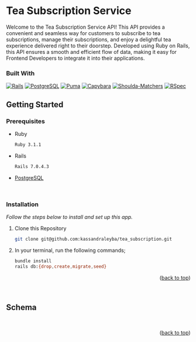 # Tea Subscription Service

Welcome to the Tea Subscription Service API! This API provides a convenient and seamless way for customers to subscribe to tea subscriptions, manage their subscriptions, and enjoy a delightful tea experience delivered right to their doorstep. Developed using Ruby on Rails, this API ensures a smooth and efficient flow of data, making it easy for Frontend Developers to integrate it into their applications.

### Built With

[![Rails](https://img.shields.io/badge/Built%20with-Rails-red)](https://rubyonrails.org/)
[![PostgreSQL](https://img.shields.io/badge/Database-PostgreSQL-blue)](https://www.postgresql.org/)
[![Puma](https://img.shields.io/badge/Web%20Server-Puma-orange)](https://github.com/puma/puma)
[![Capybara](https://img.shields.io/badge/Testing-Capybara-green)](https://github.com/teamcapybara/capybara)
[![Shoulda-Matchers](https://img.shields.io/badge/Testing-Shoulda%20Matchers-lightgrey)](https://github.com/thoughtbot/shoulda-matchers)
[![RSpec](https://img.shields.io/badge/Testing-RSpec-red)](https://rspec.info/)

## Getting Started
<!-- can change this later or add more detail -->
### Prerequisites

* Ruby
  ```sh
  Ruby 3.1.1
  ```

* Rails
  ```sh
  Rails 7.0.4.3
  ```
* [PostgreSQL](https://www.postgresql.org/download/)

<br />

### Installation

_Follow the steps below to install and set up this app._

1. Clone this Repository
   ```sh
   git clone git@github.com:kassandraleyba/tea_subscription.git
   ```
2. In your terminal, run the following commands;
    ```sh
    bundle install
    rails db:{drop,create,migrate,seed}
    ```

    <p align="right">(<a href="#readme-top">back to top</a>)</p>

<br />

## Schema

<br />

<div align="center">
   
</div>


<p align="right">(<a href="#readme-top">back to top</a>)</p>

<br />